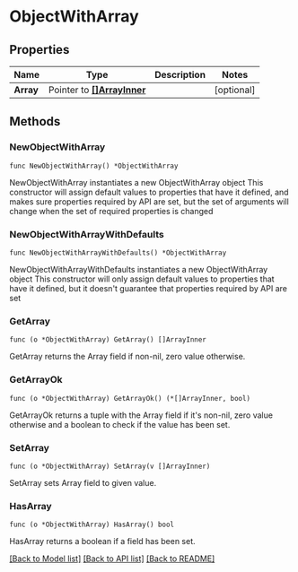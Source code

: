 # ObjectWithArray

## Properties

Name | Type | Description | Notes
------------ | ------------- | ------------- | -------------
**Array** | Pointer to [**[]ArrayInner**](ArrayInner.md) |  | [optional] 

## Methods

### NewObjectWithArray

`func NewObjectWithArray() *ObjectWithArray`

NewObjectWithArray instantiates a new ObjectWithArray object
This constructor will assign default values to properties that have it defined,
and makes sure properties required by API are set, but the set of arguments
will change when the set of required properties is changed

### NewObjectWithArrayWithDefaults

`func NewObjectWithArrayWithDefaults() *ObjectWithArray`

NewObjectWithArrayWithDefaults instantiates a new ObjectWithArray object
This constructor will only assign default values to properties that have it defined,
but it doesn't guarantee that properties required by API are set

### GetArray

`func (o *ObjectWithArray) GetArray() []ArrayInner`

GetArray returns the Array field if non-nil, zero value otherwise.

### GetArrayOk

`func (o *ObjectWithArray) GetArrayOk() (*[]ArrayInner, bool)`

GetArrayOk returns a tuple with the Array field if it's non-nil, zero value otherwise
and a boolean to check if the value has been set.

### SetArray

`func (o *ObjectWithArray) SetArray(v []ArrayInner)`

SetArray sets Array field to given value.

### HasArray

`func (o *ObjectWithArray) HasArray() bool`

HasArray returns a boolean if a field has been set.


[[Back to Model list]](../README.md#documentation-for-models) [[Back to API list]](../README.md#documentation-for-api-endpoints) [[Back to README]](../README.md)


